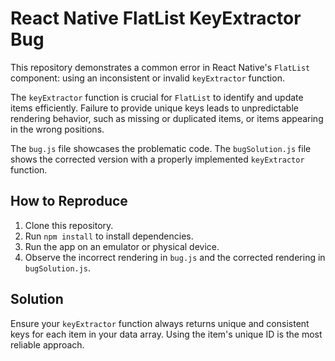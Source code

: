 # React Native FlatList KeyExtractor Bug

This repository demonstrates a common error in React Native's `FlatList` component: using an inconsistent or invalid `keyExtractor` function.

The `keyExtractor` function is crucial for `FlatList` to identify and update items efficiently.  Failure to provide unique keys leads to unpredictable rendering behavior, such as missing or duplicated items, or items appearing in the wrong positions.

The `bug.js` file showcases the problematic code. The `bugSolution.js` file shows the corrected version with a properly implemented `keyExtractor` function.

## How to Reproduce

1. Clone this repository.
2. Run `npm install` to install dependencies.
3. Run the app on an emulator or physical device.
4. Observe the incorrect rendering in `bug.js` and the corrected rendering in `bugSolution.js`.

## Solution

Ensure your `keyExtractor` function always returns unique and consistent keys for each item in your data array.  Using the item's unique ID is the most reliable approach.